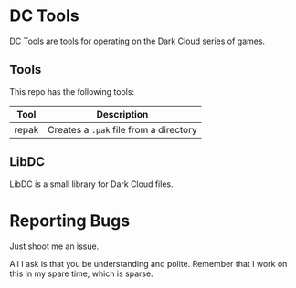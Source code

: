 # DC Tools

DC Tools are tools for operating on the Dark Cloud series of games.

## Tools

This repo has the following tools:

| Tool | Description |
|------|-------------|
| repak | Creates a `.pak` file from a directory |

## LibDC

LibDC is a small library for Dark Cloud files.

# Reporting Bugs
Just shoot me an issue.

All I ask is that you be understanding and polite.
Remember that I work on this in my spare time, which is sparse.